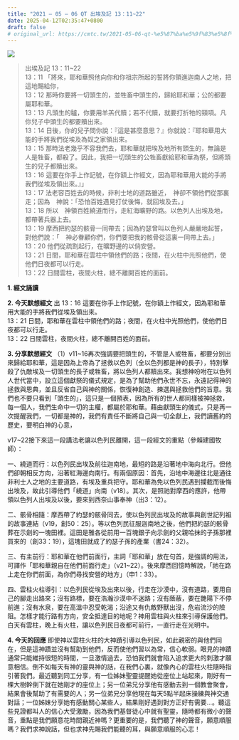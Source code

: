 ```yaml
---
title: "2021 – 05 – 06 QT 出埃及記 13：11~22"
date: 2025-04-12T02:35:47+0800
draft: false
# original_url: https://cmtc.tw/2021-05-06-qt-%e5%87%ba%e5%9f%83%e5%8f%8a%e8%a8%98-13%ef%bc%9a1122
---
```


![](/images/qt.jpg)
> 出埃及記 13：11\~22  
> 13：11 「將來，耶和華照他向你和你祖宗所起的誓將你領進迦南人之地，把這地賜給你，  
> 13：12 那時你要將一切頭生的，並牲畜中頭生的，歸給耶和華；公的都要屬耶和華。  
> 13：13 凡頭生的驢，你要用羊羔代贖；若不代贖，就要打折牠的頸項。凡你兒子中頭生的都要贖出來。  
> 13：14 日後，你的兒子問你說：『這是甚麼意思？』你就說：『耶和華用大能的手將我們從埃及為奴之家領出來。  
> 13：15 那時法老幾乎不容我們去，耶和華就把埃及地所有頭生的，無論是人是牲畜，都殺了。因此，我把一切頭生的公牲畜獻給耶和華為祭，但將頭生的兒子都贖出來。  
> 13：16 這要在你手上作記號，在你額上作經文，因為耶和華用大能的手將我們從埃及領出來。』」  
> 13：17 法老容百姓去的時候，非利士地的道路雖近，　神卻不領他們從那裏走；因為　神說：「恐怕百姓遇見打仗後悔，就回埃及去。」  
> 13：18 所以　神領百姓繞道而行，走紅海曠野的路。以色列人出埃及地，都帶著兵器上去。  
> 13：19 摩西把約瑟的骸骨一同帶去；因為約瑟曾叫以色列人嚴嚴地起誓，對他們說：「　神必眷顧你們，你們要把我的骸骨從這裏一同帶上去。」  
> 13：20 他們從疏割起行，在曠野邊的以倘安營。  
> 13：21 日間，耶和華在雲柱中領他們的路；夜間，在火柱中光照他們，使他們日夜都可以行走。  
> 13：22 日間雲柱，夜間火柱，總不離開百姓的面前。

**1. 經文誦讀**

**2.  今天默想經文**
出 13：16 這要在你手上作記號，在你額上作經文，因為耶和華用大能的手將我們從埃及領出來。  
13：21 日間，耶和華在雲柱中領他們的路；夜間，在火柱中光照他們，使他們日夜都可以行走。  
13：22 日間雲柱，夜間火柱，總不離開百姓的面前。

**3. 分享默想經文**
（1）v11\~16再次強調要把頭生的，不管是人或牲畜，都要分別出來歸給耶和華，這是因為上帝為了拯救以色列（全以色列都是神的長子），特別擊殺了仇敵埃及一切頭生的長子或牲畜，將以色列人都贖出來。我想神吩咐在以色列人世代當中，設立這個獻祭的儀式規定，是為了幫助他們永世不忘，永遠記得神的拯救與恩典，並且反省自己與神的關係，恢復神創造、揀選與拯救他們的旨意。我們也不要只看到「頭生的」，這只是一個預表，因為所有的世人都同樣被神拯救，每一個人，我們生命中一切的主權，都屬於耶和華。藉由獻頭生的儀式，只是再一次提醒我們，一切都是神的，我們有責任不斷將自己與一切全獻上，我們讀舊約的歷史，要明白神的心意，

v17\~22接下來這一段講法老讓以色列民離開，這一段經文的重點（參賴建國牧師）：

一、繞道而行：以色列民出埃及前往迦南地，最短的路是沿著地中海向北行。但他們卻朝相反方向，沿著紅海邊向南行。有兩個原因：首先，沿地中海邊往北是通往非利士人之地的主要道路，有埃及重兵把守。耶和華為免以色列民遇到攔截而後悔出埃及，故此引導他們「繞道」向南（v18）。其次，是照祂對摩西的應許，他帶領以色列人出埃及以後，要來到西奈山事奉神（出3：12）。

二、骸骨相隨：摩西帶了約瑟的骸骨同去，使以色列民出埃及的故事與創世記列祖的故事連結（v19，創50：25）。等以色列民征服迦南地之後，他們把約瑟的骸骨葬在示劍的一塊田裡。這田是雅各從前用一百塊銀子向示劍的父親哈抹的子孫那裡買來的（創33：19），這塊田就成了約瑟子孫的產業（書24：32）。

三、有主前行：耶和華在他們前面行，主詞「耶和華」放在句首，是強調的用法，可譯作「耶和華親自在他們前面行走」（v21\~22）。後來摩西回憶時解說，「祂在路上走在你們前面，為你們尋找安營的地方」（申1：33）。

四、雲柱火柱導引：以色列民從埃及出來以後，行走在沙漠中，沒有道路，要用自己的腳走出路來；沒有路標，要在浩瀚沙漠中不迷路；沒有蔭蔽，要在艷陽下不停前進；沒有水泉，要在高溫中忍受乾渴；沿途又有仇敵野獸出沒，危岩流沙的險阻。怎樣才能行路有方向，安全抵達目的地呢？神用雲柱與火柱來引導保護他們。白天有雲柱，晚上有火柱，讓以色列民日夜都可前行，一直行走在光明中。

**4. 今天的回應**
即使神以雲柱火柱的大神蹟引導以色列民，如此親密的與他們同在，但是這神蹟並沒有幫助到他們，反而使他們習以為常，信心軟弱。眼見的神蹟通常只能維持很短的時間，一旦激情過去，恐怕我們就會陷入追求更大的刺激才願意相信。倒不如每天有神的靈與神的話，在我們心裏，就像內心的雲柱火柱隨時指引著我們。最近聽到同工分享，有一位姊妹聖靈提醒她從座位上站起來，剛好有一棵大樹幹倒下就在她剛才的座位上；另一位弟兄分享他有感動去到一個教會聚會，結果會後幫助了有需要的人；另一位弟兄分享他現在每天5點半起床操練與神交通對話；一位姊妹分享她有感動關心某些人，結果剛好遇到對方正好有需要…。聽這些見證都叫人的信心大受激勵，因為我們基督徒心中就有聖靈，隨時都有微小的聲音，重點是我們願意花時間親近神嗎？更重要的是，我們聽了神的聲音，願意順服嗎？我們求神說話，但也求神先賜我們能聽的耳，與願意順服的心志！
